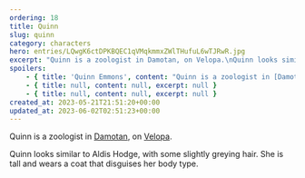 ```yaml
---
ordering: 18
title: Quinn
slug: quinn
category: characters
hero: entries/LQwgK6ctDPKBQEC1qVMqkmmxZWlTHufuL6wTJRwR.jpg
excerpt: "Quinn is a zoologist in Damotan, on Velopa.\nQuinn looks similar to Aldis Hodge, with some slightly g..."
spoilers:
    - { title: 'Quinn Emmons', content: "Quinn is a zoologist in [Damotan](/category/planets-cities/damotan), on [Velopa](/category/planets-cities/velopa). The [Vinillense](/category/spaceships/vinillense) delivered five [tigers](/category/culture-history/tigers) to her, learning that she already had five and has been training the tigers to fight. Quinn is secretly the co-leader of an underground [resistance](/category/culture-history/resistance) with her partner, [Devorah](/category/characters/devorah).\r\n\r\nQuinn looks similar to Aldis Hodge, with some slightly greying hair. She is tall and wears a coat that disguises her body type.\r\n\r\n**Pronunciation:**\r\n- em’ muns", excerpt: 'Quinn is a zoologist in Damotan, on Velopa. The Vinillense delivered five tigers to her, learning th...' }
    - { title: null, content: null, excerpt: null }
    - { title: null, content: null, excerpt: null }
created_at: 2023-05-21T21:51:20+00:00
updated_at: 2023-06-02T02:51:23+00:00
---
```

Quinn is a zoologist in [Damotan](/category/planets-cities/damotan), on [Velopa](/category/planets-cities/velopa).

Quinn looks similar to Aldis Hodge, with some slightly greying hair. She is tall and wears a coat that disguises her body type.
